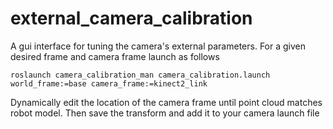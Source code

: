 # external_camera_calibration

A gui interface for tuning the camera's external parameters. For a given desired frame and camera frame launch as follows 

```
roslaunch camera_calibration_man camera_calibration.launch world_frame:=base camera_frame:=kinect2_link
```
Dynamically edit the location of the camera frame until point cloud matches robot model. Then save the transform 
and add it to your camera launch file

